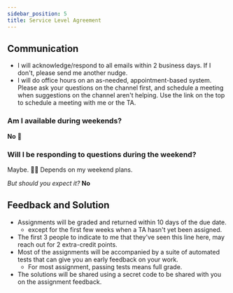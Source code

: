 ```yaml
---
sidebar_position: 5
title: Service Level Agreement
---
```


## Communication
* I will acknowledge/respond to all emails within 2 business days. If I don't, please send me another nudge.
* I will do office hours on an as-needed, appointment-based system. Please ask your questions on the channel first, and schedule a meeting when suggestions on the channel aren't helping. Use the link on the top to schedule a meeting with me or the TA.


### Am I available during weekends?
**No** 🚫

### Will I be responding to questions during the weekend?
Maybe. 🤷‍♂️ Depends on my weekend plans. 

*But should you expect it?* **No**

## Feedback and Solution
* Assignments will be graded and returned within 10 days of the due date.
  * except for the first few weeks when a TA hasn't yet been assigned.
* The first 3 people to indicate to me that they've seen this line here, may reach out for 2 extra-credit points.
* Most of the assignments will be accompanied by a suite of automated tests that can give you an early feedback on your work.
  * For most assignment, passing tests means full grade.
* The solutions will be shared using a secret code to be shared with you on the assignment feedback.
